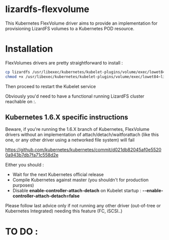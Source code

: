 # lizardfs-flexvolume

This Kubernetes FlexVolume driver aims to provide an implementation for provisioning LizardFS volumes to a Kubernetes POD resource.

# Installation

FlexVolumes drivers are pretty straightforward to install :

```bash
cp lizardfs /usr/libexec/kubernetes/kubelet-plugins/volume/exec/lowet84~lizardfs/
chmod +x /usr/libexec/kubernetes/kubelet-plugins/volume/exec/lowet84~lizardfs/lizardfs
```

Then proceed to restart the Kubelet service

Obviously you'd need to have a functional running LizardFS cluster reachable on <mfsmaster>:<port>.

## Kubernetes 1.6.X specific instructions
Beware, if you're running the 1.6.X branch of Kubernetes, FlexVolume drivers without an implementation of attach/detach/waitforattach (like this one, or any other driver using a networked file system) will fail

https://github.com/kubernetes/kubernetes/commit/d021db82045af0e55200a943b7db7fa71c558d2e

Either you should :
  - Wait for the next Kubernetes official release
  - Compile Kubernetes against master (you shouldn't for production purposes)
  - Disable __enable-controller-attach-detach__ on Kubelet startup : __--enable-controller-attach-detach=false__
  
Please follow last advice only if not running any other driver (out-of-tree or Kubernetes Integrated) needing this feature (FC, iSCSI..)
  
  
# TO DO :
